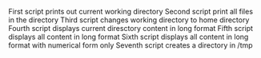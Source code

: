 First script prints out current working directory
Second script print all files in the directory
Third script changes working directory to home directory
Fourth script displays current diresctory content in long format
Fifth script displays all content in long format
Sixth script displays all content in long format with numerical form only
Seventh script creates a directory in /tmp
